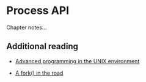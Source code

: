 # Process API

Chapter notes...

## Additional reading

- [Advanced programming in the UNIX environment](https://github.com/zwan074/technical-books/blob/master/Advanced.Programming.in.the.UNIX.Environment.3rd.Edition.0321637739.pdf)

- [A fork() in the road](https://www.microsoft.com/en-us/research/uploads/prod/2019/04/fork-hotos19.pdf)
